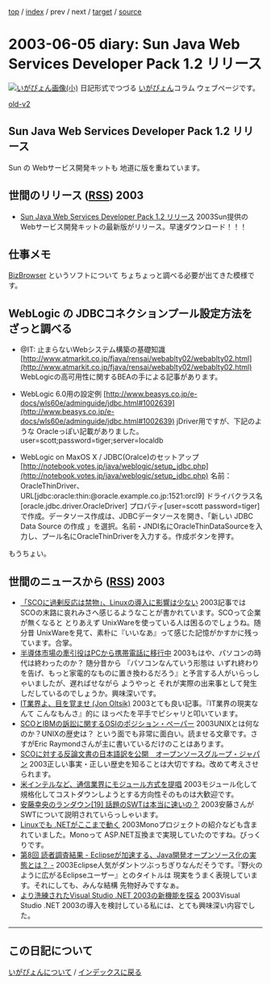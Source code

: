 [top](https://igapyon.github.io/diary/) 
 / [index](https://igapyon.github.io/diary/2003/index.html) 
 / prev 
 / next 
 / [target](https://igapyon.github.io/diary/2003/ig030605.html) 
 / [source](https://github.com/igapyon/diary/blob/gh-pages/2003/ig030605.html.src.md) 

2003-06-05 diary: Sun Java Web Services Developer Pack 1.2 リリース
=====================================================================================================
[![いがぴょん画像(小)](https://igapyon.github.io/diary/images/iga200306s.jpg "いがぴょん")](https://igapyon.github.io/diary/memo/memoigapyon.html) 日記形式でつづる [いがぴょん](https://igapyon.github.io/diary/memo/memoigapyon.html)コラム ウェブページです。

[old-v2](ig030605-orig.html)

## Sun Java Web Services Developer Pack 1.2 リリース

Sun の Webサービス開発キットも 地道に版を重ねています。


## 世間のリリース ([RSS](ig030605-release.xml)) 2003


* [Sun Java Web Services Developer Pack 1.2 リリース](http://java.sun.com/webservices/)  2003Sun提供のWebサービス開発キットの最新版がリリース。早速ダウンロード！！！

## 仕事メモ

[BizBrowser](http://www.axissoft.co.jp/biz/bizbd/index.html) というソフトについて ちょちょっと調べる必要が出てきた模様です。

## WebLogic の JDBCコネクションプール設定方法をざっと調べる


* @IT: 止まらないWebシステム構築の基礎知識
  [http://www.atmarkit.co.jp/fjava/rensai/webablty02/webablty02.html](http://www.atmarkit.co.jp/fjava/rensai/webablty02/webablty02.html)
  WebLogicの高可用性に関するBEAの手による記事があります。
  
* WebLogic 6.0用の設定例
  [http://www.beasys.co.jp/e-docs/wls60e/adminguide/jdbc.html#1002639](http://www.beasys.co.jp/e-docs/wls60e/adminguide/jdbc.html#1002639)
  jDriver用ですが、下記のような Oracleっぽい記載がありました。
  user=scott;password=tiger;server=localdb
  
* WebLogic on MaxOS X / JDBC(Oralce)のセットアップ[http://notebook.votes.jp/java/weblogic/setup_jdbc.php](http://notebook.votes.jp/java/weblogic/setup_jdbc.php)
  名前：OracleThinDriver、URL[jdbc:oracle:thin:@oracle.example.co.jp:1521:orcl9] ドライバクラス名[oracle.jdbc.driver.OracleDriver] プロパティ[user=scott password=tiger]で作成。データソース作成は、JDBCデータソースを開き、「新しい JDBC Data Source の作成 」を選択。名前・JNDI名にOracleThinDataSourceを入力し、プール名にOracleThinDriverを入力する。作成ボタンを押す。

もうちょい。

## 世間のニュースから ([RSS](ig030605-news.xml)) 2003


* [「SCOに過剰反応は禁物」、Linuxの導入に影響は少ない](http://japan.cnet.com/news/ent/story/0,2000047623,20054932,00.htm)  2003記事では SCOの末路に哀れみさへ感じるようなことが書かれています。SCOって企業が無くなると とりあえず UnixWareを使っている人は困るのでしょうね。随分昔 UnixWareを見て、素朴に『いいなあ』って感じた記憶がかすかに残っています。合掌。
* [半導体市場の牽引役はPCから携帯電話に移行中](http://japan.cnet.com/svc/rss?id=1264.47674.54933)  2003もはや、パソコンの時代は終わったのか？ 随分昔から 『パソコンなんていう形態は いずれ終わりを告げ、もっと家電的なものに置き換わるだろう』と予言する人がいらっしゃいましたが、遅ればせながら ようやっと それが実際の出来事として発生しだしているのでしょうか。興味深いです。
* [IT業界よ、目を覚ませ (Jon Oltsik)](http://japan.cnet.com/news/pers/story/0,2000047682,20054892,00.htm)  2003とても良い記事。『IT業界の現実なんて こんなもんさ』的に ほっぺたを平手でピシャリと叩いています。
* [SCOとIBMの訴訟に関するOSIのポジション・ペーパー](http://opensource.jp/sco/sco-vs-ibm.html)  2003UNIXとは何なのか？UNIXの歴史は？ という面でも非常に面白い。読ませる文章です。さすがEric Raymondさんが主に書いているだけのことはあります。
* [SCOに対する反論文書の日本語訳を公開　オープンソースグループ・ジャパン](http://www.zdnet.co.jp/news/0306/04/njbt_03.html)  2003正しい事実・正しい歴史を知ることは大切ですね。改めて考えさせられます。
* [米インテルなど、通信業界にモジュール方式を提唱](http://japan.cnet.com/news/com/story/0,2000047668,20054979,00.htm)  2003モジュール化して規格化してコストダウンしようとする方向性そのものは大歓迎です。
* [安藤幸央のランダウン[19] 話題のSWTは本当に速いの？](http://www.atmarkit.co.jp/fjava/column/andoh/andoh19.html)  2003安藤さんがSWTについて説明されていらっしゃいます。
* [Linuxでも .NETがここまで動く](http://itpro.nikkeibp.co.jp/free/ITPro/OPINION/20030527/1/)  2003Monoプロジェクトの紹介なども含まれていました。Monoって ASP.NET互換まで実現していたのですね。びっくりです。
* [第8回 読者調査結果 - Eclipseが加速する、Java開発オープンソース化の実態とは？ -](http://www.atmarkit.co.jp/fjava/survey/survey0306/java0303.html)  2003Eclipse人気がダントツぶっちぎりなんだそうです。『野火のように広がるEclipseユーザー』とのタイトルは 現実をうまく表現しています。それにしても、みんな結構 先物好みですなぁ。
* [より洗練されたVisual Studio .NET 2003の新機能を探る](http://www.atmarkit.co.jp/fdotnet/special/vs2003/vs2003_01.html)  2003Visual Studio .NET 2003の導入を検討している私には、とても興味深い内容でした。


----------------------------------------------------------------------------------------------------

## この日記について
[いがぴょんについて](https://igapyon.github.io/diary/memo/memoigapyon.html) / [インデックスに戻る](https://igapyon.github.io/diary/idxall.html)
